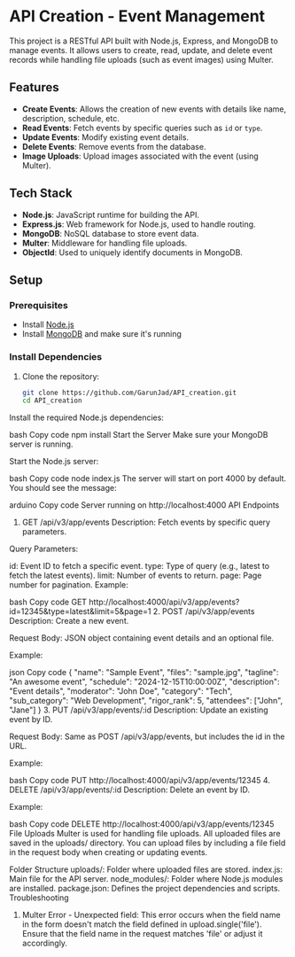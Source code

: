 # API Creation - Event Management

This project is a RESTful API built with Node.js, Express, and MongoDB to manage events. It allows users to create, read, update, and delete event records while handling file uploads (such as event images) using Multer.

## Features

- **Create Events**: Allows the creation of new events with details like name, description, schedule, etc.
- **Read Events**: Fetch events by specific queries such as `id` or `type`.
- **Update Events**: Modify existing event details.
- **Delete Events**: Remove events from the database.
- **Image Uploads**: Upload images associated with the event (using Multer).

## Tech Stack

- **Node.js**: JavaScript runtime for building the API.
- **Express.js**: Web framework for Node.js, used to handle routing.
- **MongoDB**: NoSQL database to store event data.
- **Multer**: Middleware for handling file uploads.
- **ObjectId**: Used to uniquely identify documents in MongoDB.

## Setup

### Prerequisites

- Install [Node.js](https://nodejs.org/)
- Install [MongoDB](https://www.mongodb.com/try/download/community) and make sure it's running

### Install Dependencies

1. Clone the repository:

   ```bash
   git clone https://github.com/GarunJad/API_creation.git
   cd API_creation


Install the required Node.js dependencies:

bash
Copy code
npm install
Start the Server
Make sure your MongoDB server is running.

Start the Node.js server:

bash
Copy code
node index.js
The server will start on port 4000 by default. You should see the message:

arduino
Copy code
Server running on http://localhost:4000
API Endpoints
1. GET /api/v3/app/events
Description: Fetch events by specific query parameters.

Query Parameters:

id: Event ID to fetch a specific event.
type: Type of query (e.g., latest to fetch the latest events).
limit: Number of events to return.
page: Page number for pagination.
Example:

bash
Copy code
GET http://localhost:4000/api/v3/app/events?id=12345&type=latest&limit=5&page=1
2. POST /api/v3/app/events
Description: Create a new event.

Request Body: JSON object containing event details and an optional file.

Example:

json
Copy code
{
  "name": "Sample Event",
  "files": "sample.jpg",
  "tagline": "An awesome event",
  "schedule": "2024-12-15T10:00:00Z",
  "description": "Event details",
  "moderator": "John Doe",
  "category": "Tech",
  "sub_category": "Web Development",
  "rigor_rank": 5,
  "attendees": ["John", "Jane"]
}
3. PUT /api/v3/app/events/:id
Description: Update an existing event by ID.

Request Body: Same as POST /api/v3/app/events, but includes the id in the URL.

Example:

bash
Copy code
PUT http://localhost:4000/api/v3/app/events/12345
4. DELETE /api/v3/app/events/:id
Description: Delete an event by ID.

Example:

bash
Copy code
DELETE http://localhost:4000/api/v3/app/events/12345
File Uploads
Multer is used for handling file uploads. All uploaded files are saved in the uploads/ directory. You can upload files by including a file field in the request body when creating or updating events.

Folder Structure
uploads/: Folder where uploaded files are stored.
index.js: Main file for the API server.
node_modules/: Folder where Node.js modules are installed.
package.json: Defines the project dependencies and scripts.
Troubleshooting
1. Multer Error - Unexpected field:
This error occurs when the field name in the form doesn't match the field defined in upload.single('file'). Ensure that the field name in the request matches 'file' or adjust it accordingly.